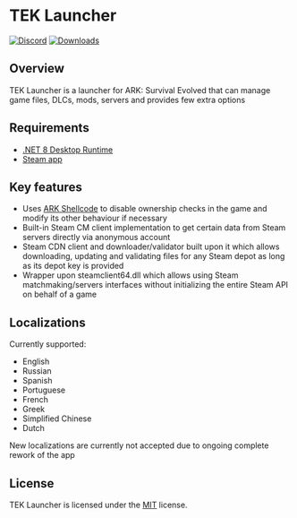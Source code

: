 # TEK Launcher
[![Discord](https://img.shields.io/discord/937821572285206659?style=flat-square&label=Discord&logo=discord&logoColor=white&color=7289DA)](https://discord.com/servers/teknology-hub-937821572285206659)
[![Downloads](https://img.shields.io/github/downloads/Nuclearistt/TEKLauncher/total?style=flat-square)](https://github.com/Nuclearistt/TEKLauncher/releases)

## Overview

TEK Launcher is a launcher for ARK: Survival Evolved that can manage game files, DLCs, mods, servers and provides few extra options

## Requirements

+ [.NET 8 Desktop Runtime](https://dotnetcli.azureedge.net/dotnet/WindowsDesktop/8.0.2/windowsdesktop-runtime-8.0.2-win-x64.exe)
+ [Steam app](https://store.steampowered.com/about/)

## Key features

+ Uses [ARK Shellcode](https://github.com/Nuclearistt/ARKShellcode) to disable ownership checks in the game and modify its other behaviour if necessary
+ Built-in Steam CM client implementation to get certain data from Steam servers directly via anonymous account
+ Steam CDN client and downloader/validator built upon it which allows downloading, updating and validating files for any Steam depot as long as its depot key is provided
+ Wrapper upon steamclient64.dll which allows using Steam matchmaking/servers interfaces without initializing the entire Steam API on behalf of a game

## Localizations

Currently supported:
+ English
+ Russian
+ Spanish
+ Portuguese
+ French
+ Greek
+ Simplified Chinese
+ Dutch

New localizations are currently not accepted due to ongoing complete rework of the app

## License

TEK Launcher is licensed under the [MIT](LICENSE.TXT) license.
